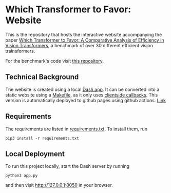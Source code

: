 # Which Transformer to Favor: Website
This is the repository that hosts the interactive website accompanying the paper [Which Transformer to Favor: A Comparative Analysis of Efficiency in Vision Transformers](https://arxiv.org/abs/2308.09372), a benchmark of over 30 different efficient vision trainsformers.

For the benchmark's code visit [this repository](https://github.com/tobna/WhatTransformerToFavor).

## Technical Background
The website is created using a local [Dash app](https://dash.plot.ly/). 
It can be converted into a static website using a [Makefile](Makefile), as it only uses [clientside callbacks](https://dash.plotly.com/clientside-callbacks).
This version is automatically deployed to github pages using github actions. [Link](https://transformer-benchmark.github.io/) 

## Requirements
The requirements are listed in [requirements.txt](requirements.txt). 
To install them, run
```commandline
pip3 install -r requirements.txt
```

## Local Deployment
To run this project locally, start the Dash server by running
```commandline
python3 app.py
```
and then visit http://127.0.0.1:8050 in your browser.

